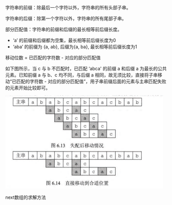 字符串的前缀：除最后一个字符以外，字符串的所有头部子串。

字符串的后缀：除第一个字符以外，字符串的所有尾部子串。

部分匹配值：字符串的前缀和后缀的最长相等前后缀长度。

* ‘a’ 的前缀和后缀都为空集，最长相等前后缀长度为0
* ‘aba’ 的前缀为 {a, ab}, 后缀为{a, ba}, 最长相等前后缀长度为1



移动位数 = 已匹配的字符数 - 对应的部分匹配值

如下图所示，当 c 与 b 不匹配时，已匹配 ‘abca' 的前缀 a 和后缀 a 为最长的公共元素。已知前缀 a 与 b、c 均不同，与后缀 a 相同，故无须比较，直接将子串移动“已匹配的字符数 - 对应的部分匹配值”，用子串前缀后面的元素与主串匹配失败的元素开始比较即可。

![](https://github.com/Wayne-98/image/blob/master/Algorithms/KMP%20next.png?raw=true)

next数组的求解方法

